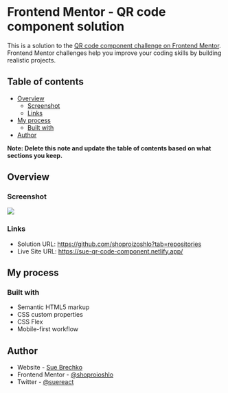 # Frontend Mentor - QR code component solution

This is a solution to the [QR code component challenge on Frontend Mentor](https://www.frontendmentor.io/challenges/qr-code-component-iux_sIO_H). Frontend Mentor challenges help you improve your coding skills by building realistic projects.

## Table of contents

- [Overview](#overview)
  - [Screenshot](#screenshot)
  - [Links](#links)
- [My process](#my-process)
  - [Built with](#built-with)
- [Author](#author)

**Note: Delete this note and update the table of contents based on what sections you keep.**

## Overview

### Screenshot

![](./screenshot.jpg)

### Links

- Solution URL: https://github.com/shoproizoshlo?tab=repositories
- Live Site URL: https://sue-qr-code-component.netlify.app/

## My process

### Built with

- Semantic HTML5 markup
- CSS custom properties
- CSS Flex
- Mobile-first workflow

## Author

- Website - [Sue Brechko](https://sue-brechko-front-end-dev.netlify.app/)
- Frontend Mentor - [@shoproioshlo](https://www.frontendmentor.io/profile/shoproioshlo)
- Twitter - [@suereact](https://www.twitter.com/suereact)
